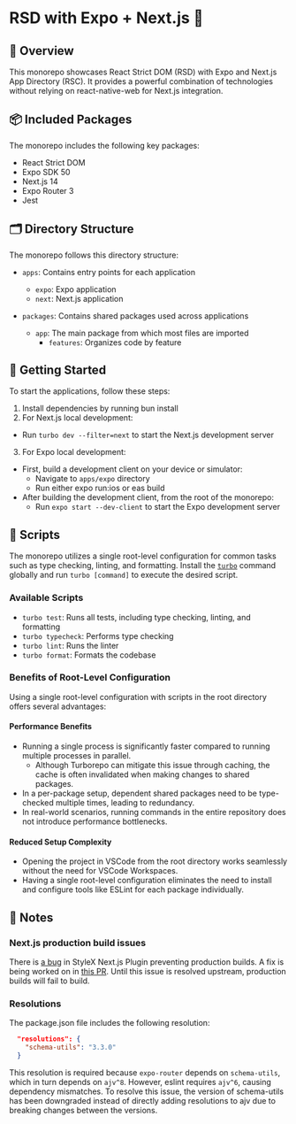 # RSD with Expo + Next.js 🚧

## 🔦 Overview

This monorepo showcases React Strict DOM (RSD) with Expo and Next.js App Directory (RSC). It provides a powerful combination of technologies without relying on react-native-web for Next.js integration.

## 📦 Included Packages

The monorepo includes the following key packages:

- React Strict DOM
- Expo SDK 50
- Next.js 14
- Expo Router 3
- Jest

## 🗂 Directory Structure

The monorepo follows this directory structure:

- `apps`: Contains entry points for each application

  - `expo`: Expo application
  - `next`: Next.js application

- `packages`: Contains shared packages used across applications
  - `app`: The main package from which most files are imported
    - `features`: Organizes code by feature

## 🚀 Getting Started

To start the applications, follow these steps:

1. Install dependencies by running bun install
2. For Next.js local development:
  - Run `turbo dev --filter=next` to start the Next.js development server

3. For Expo local development:
  - First, build a development client on your device or simulator:
    - Navigate to `apps/expo` directory
    - Run either expo run:ios or eas build
  - After building the development client, from the root of the monorepo:
    - Run `expo start --dev-client` to start the Expo development server

## 📜 Scripts

The monorepo utilizes a single root-level configuration for common tasks such as type checking, linting, and formatting. Install the [`turbo`](https://turbo.build/repo) command globally and run `turbo [command]` to execute the desired script.

### Available Scripts

- `turbo test`: Runs all tests, including type checking, linting, and formatting
- `turbo typecheck`: Performs type checking
- `turbo lint`: Runs the linter
- `turbo format`: Formats the codebase

### Benefits of Root-Level Configuration

Using a single root-level configuration with scripts in the root directory offers several advantages:

#### Performance Benefits

- Running a single process is significantly faster compared to running multiple processes in parallel.
  - Although Turborepo can mitigate this issue through caching, the cache is often invalidated when making changes to shared packages.
- In a per-package setup, dependent shared packages need to be type-checked multiple times, leading to redundancy.
- In real-world scenarios, running commands in the entire repository does not introduce performance bottlenecks.

#### Reduced Setup Complexity

- Opening the project in VSCode from the root directory works seamlessly without the need for VSCode Workspaces.
- Having a single root-level configuration eliminates the need to install and configure tools like ESLint for each package individually.

## 📝 Notes

### Next.js production build issues

There is [a bug](https://github.com/facebook/stylex/issues/309) in StyleX Next.js Plugin preventing production builds.
A fix is being worked on in [this PR](https://github.com/facebook/stylex/pull/491). Until this issue is resolved upstream, production builds will fail to build.

### Resolutions

The package.json file includes the following resolution:

```json package.json
  "resolutions": {
    "schema-utils": "3.3.0"
  }
```

This resolution is required because `expo-router` depends on `schema-utils`, which in turn depends on `ajv^8`. However, eslint requires `ajv^6`, causing dependency mismatches. To resolve this issue, the version of schema-utils has been downgraded instead of directly adding resolutions to ajv due to breaking changes between the versions.
